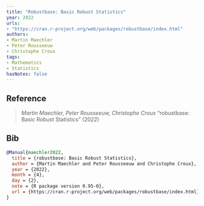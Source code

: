 ```yaml
---
title: "Robustbase: Basic Robust Statistics"
year: 2022
urls:
- "https://cran.r-project.org/web/packages/robustbase/index.html"
authors:
- Martin Maechler
- Peter Rousseeuw
- Christophe Croux
tags:
- Mathematics
- Statistics
hasNotes: false
---
```


## Reference

> <i>Martin Maechler, Peter Rousseeuw, Christophe Croux</i> “robustbase: Basic Robust Statistics” (2022) 

## Bib

```bib
@Manual{maechler2022,
  title = {robustbase: Basic Robust Statistics},
  author = {Martin Maechler and Peter Rousseeuw and Christophe Croux},
  year = {2022},
  month = {4},
  day = {2},
  note = {R package version 0.95-0},
  url = {https://cran.r-project.org/web/packages/robustbase/index.html}
}
```
